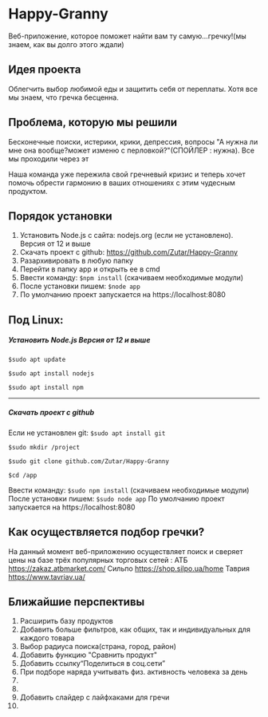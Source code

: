 # Happy-Granny
  Веб-приложение, которое поможет найти вам ту самую...гречку!(мы знаем, как вы долго этого ждали)

## Идея проекта
Облегчить выбор любимой еды и защитить себя от переплаты. Хотя все мы знаем, что гречка бесценна.

## Проблема, которую мы решили
Бесконечные поиски, истерики, крики, депрессия, вопросы "А нужна ли мне она вообще?может изменю с перловкой?"(СПОЙЛЕР : нужна).
Все мы проходили через эт 




Наша команда уже пережила свой гречневый кризис и теперь хочет помочь обрести гармонию в ваших отношениях с этим чудесным продуктом. 

## Порядок установки
1. Установить Node.js с сайта: nodejs.org (если не установлено). Версия от 12 и выше
2. Скачать проект с github:  https://github.com/Zutar/Happy-Granny
3. Разархивировать в любую папку
4. Перейти в папку app и открыть ее в cmd
5. Ввести команду: `$npm install` (скачиваем необходимые модули)
6. После установки пишем: `$node app`
7. По умолчанию проект запускается на https://localhost:8080

## Под Linux:
##### Установить Node.js Версия от 12 и выше

`$sudo apt update`

`$sudo apt install nodejs`

`$sudo apt install npm`

------------

##### Скачать проект с github
Если не установлен git: `$sudo apt install git`

`$sudo mkdir /project`

`$sudo git clone github.com/Zutar/Happy-Granny`

`$cd /app`

Ввести команду: `$sudo npm install` (скачиваем необходимые модули)
После установки пишем: `$sudo node app`
По умолчанию проект запускается на https://localhost:8080



## Как осуществляется подбор гречки?
На данный момент веб-приложению осуществляет поиск и сверяет цены на базе трёх популярных торговых сетей : 
АТБ https://zakaz.atbmarket.com/
Сильпо https://shop.silpo.ua/home
Таврия https://www.tavriav.ua/

## Ближайшие перспективы
1. Расширить базу продуктов
2. Добавить больше фильтров, как общих, так и индивидуальных для каждого товара
3. Выбор радиуса поиска(страна, город, район)
4. Добавить функцию "Сравнить продукт"
5. Добавить ссылку“Поделиться в соц.сети”
6. При подборе наряда учитывать физ. активность человека за день
7.  
8. 
9. Добавить слайдер с лайфхаками для гречи
10. 
